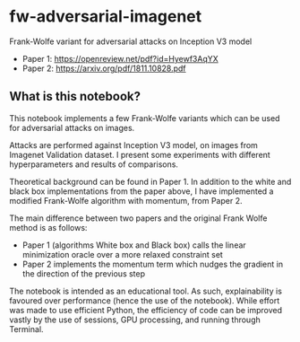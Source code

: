 # fw-adversarial-imagenet
Frank-Wolfe variant for adversarial attacks on Inception V3 model

* Paper 1: https://openreview.net/pdf?id=Hyewf3AqYX
* Paper 2: https://arxiv.org/pdf/1811.10828.pdf

## What is this notebook?

This notebook implements a few Frank-Wolfe variants which can be used for adversarial attacks on images.

Attacks are performed against Inception V3 model, on images from Imagenet Validation dataset.
I present some experiments with different hyperparameters and results of comparisons.

Theoretical background can be found in Paper 1. In addition to the white and black box implementations from the paper above, I have implemented a modified Frank-Wolfe algorithm with momentum, from Paper 2.

The main difference between two papers and the original Frank Wolfe method is as follows:
* Paper 1 (algorithms White box and Black box) calls the linear minimization oracle over a more relaxed constraint set
* Paper 2 implements the momentum term which nudges the gradient in the direction of the previous step

The notebook is intended as an educational tool. As such, explainability is favoured over performance (hence the use of the notebook). 
While effort was made to use efficient Python, the efficiency of code can be improved vastly by the use of sessions, GPU processing, and running through Terminal.

